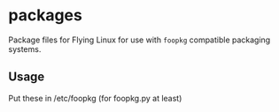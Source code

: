 # packages
Package files for Flying Linux for use with `foopkg` compatible packaging systems.

## Usage
Put these in /etc/foopkg (for foopkg.py at least)
